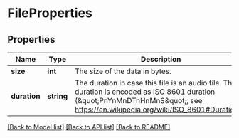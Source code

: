 # FileProperties

## Properties
Name | Type | Description | Notes
------------ | ------------- | ------------- | -------------
**size** | **int** | The size of the data in bytes. | [optional] 
**duration** | **string** | The duration in case this file is an audio file. The duration is encoded as ISO 8601  duration (\&quot;PnYnMnDTnHnMnS\&quot;, see https://en.wikipedia.org/wiki/ISO_8601#Durations). | [optional] 

[[Back to Model list]](../README.md#documentation-for-models) [[Back to API list]](../README.md#documentation-for-api-endpoints) [[Back to README]](../README.md)


